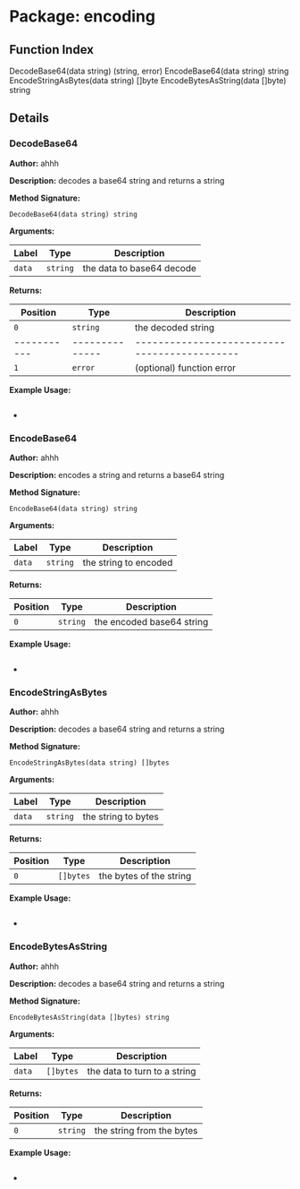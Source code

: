 # Package: encoding

## Function Index

DecodeBase64(data string) (string, error)
EncodeBase64(data string) string
EncodeStringAsBytes(data string) []byte
EncodeBytesAsString(data []byte) string

## Details

### DecodeBase64

**Author:** ahhh

**Description:** decodes a base64 string and returns a string

**Method Signature:**

```
DecodeBase64(data string) string
```

**Arguments:**

| Label     | Type         | Description                                |
|-----------|--------------|--------------------------------------------|
| `data`    | `string`     | the data to base64 decode                  |

**Returns:**

| Position  | Type         | Description                                |
|-----------|--------------|--------------------------------------------|
| `0`       | `string`     | the decoded string                         |
|-----------|--------------|--------------------------------------------|
| `1`       | `error`      | (optional) function error                  |

**Example Usage:**

```

```

-
### EncodeBase64

**Author:** ahhh

**Description:** encodes a string and returns a base64 string

**Method Signature:**

```
EncodeBase64(data string) string
```

**Arguments:**

| Label     | Type         | Description                                |
|-----------|--------------|--------------------------------------------|
| `data`    | `string`     | the string to encoded                      |

**Returns:**

| Position  | Type         | Description                                |
|-----------|--------------|--------------------------------------------|
| `0`       | `string`     | the encoded base64 string                  |

**Example Usage:**

```

```

-

### EncodeStringAsBytes

**Author:** ahhh

**Description:** decodes a base64 string and returns a string

**Method Signature:**

```
EncodeStringAsBytes(data string) []bytes
```

**Arguments:**

| Label     | Type         | Description                                |
|-----------|--------------|--------------------------------------------|
| `data`    | `string`     | the string to bytes                        |

**Returns:**

| Position  | Type         | Description                                |
|-----------|--------------|--------------------------------------------|
| `0`       | `[]bytes`    | the bytes of the string                    |

**Example Usage:**

```

```

-
### EncodeBytesAsString

**Author:** ahhh

**Description:** decodes a base64 string and returns a string

**Method Signature:**

```
EncodeBytesAsString(data []bytes) string
```

**Arguments:**

| Label     | Type         | Description                                |
|-----------|--------------|--------------------------------------------|
| `data`    | `[]bytes`    | the data to turn to a string               |

**Returns:**

| Position  | Type         | Description                                |
|-----------|--------------|--------------------------------------------|
| `0`       | `string`     | the string from the bytes                  |

**Example Usage:**

```

```

-